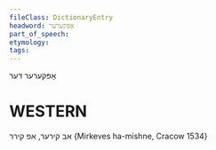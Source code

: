 ```yaml
---
fileClass: DictionaryEntry
headword: אָפּקערער
part_of_speech: 
etymology: 
tags: 
---
```

אָפּקערער
דער

WESTERN
========

אב קירער, אפ קירר {Mirkeves ha-mishne, Cracow 1534}
